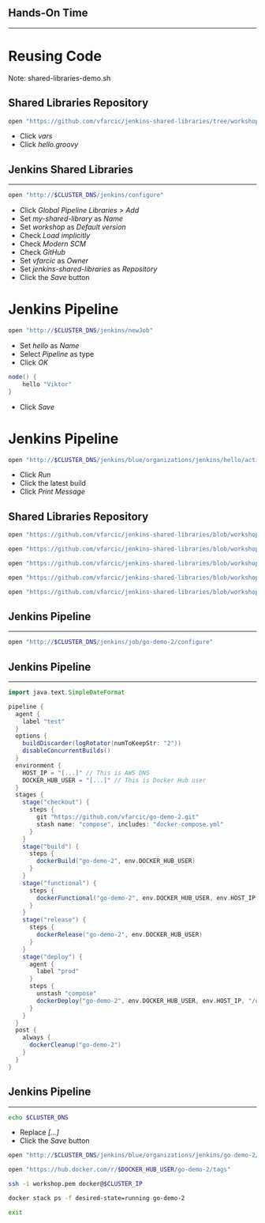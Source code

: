## Hands-On Time

---

# Reusing Code

Note:
shared-libraries-demo.sh


## Shared Libraries Repository

```bash
open "https://github.com/vfarcic/jenkins-shared-libraries/tree/workshop"
```

* Click *vars*
* Click *hello.groovy*


## Jenkins Shared Libraries

---

```bash
open "http://$CLUSTER_DNS/jenkins/configure"
```

* Click *Global Pipeline Libraries* > *Add*
* Set *my-shared-library* as *Name*
* Set *workshop* as *Default version*
* Check *Load implicitly*
* Check *Modern SCM*
* Check *GitHub*
* Set *vfarcic* as *Owner*
* Set *jenkins-shared-libraries* as *Repository*
* Click the *Save* button


# Jenkins Pipeline

```bash
open "http://$CLUSTER_DNS/jenkins/newJob"
```

* Set *hello* as *Name*
* Select *Pipeline* as type
* Click *OK*

```groovy
node() {
    hello "Viktor"
}
```

* Click *Save*


# Jenkins Pipeline

```bash
open "http://$CLUSTER_DNS/jenkins/blue/organizations/jenkins/hello/activity"
```

* Click *Run*
* Click the latest build
* Click *Print Message*


## Shared Libraries Repository

```bash
open "https://github.com/vfarcic/jenkins-shared-libraries/blob/workshop/vars/dockerBuild.groovy"

open "https://github.com/vfarcic/jenkins-shared-libraries/blob/workshop/vars/dockerFunctional.groovy"

open "https://github.com/vfarcic/jenkins-shared-libraries/blob/workshop/vars/dockerRelease.groovy"

open "https://github.com/vfarcic/jenkins-shared-libraries/blob/workshop/vars/dockerDeploy.groovy"

open "https://github.com/vfarcic/jenkins-shared-libraries/blob/workshop/vars/dockerCleanup.groovy"
```


## Jenkins Pipeline

---

```bash
open "http://$CLUSTER_DNS/jenkins/job/go-demo-2/configure"
```


## Jenkins Pipeline

---

```groovy
import java.text.SimpleDateFormat

pipeline {
  agent {
    label "test"
  }
  options {
    buildDiscarder(logRotator(numToKeepStr: "2"))
    disableConcurrentBuilds()
  }
  environment {
    HOST_IP = "[...]" // This is AWS DNS
    DOCKER_HUB_USER = "[...]" // This is Docker Hub user
  }
  stages {
    stage("checkout") {
      steps {
        git "https://github.com/vfarcic/go-demo-2.git"
        stash name: "compose", includes: "docker-compose.yml"
      }
    }
    stage("build") {
      steps {
        dockerBuild("go-demo-2", env.DOCKER_HUB_USER)
      }
    }
    stage("functional") {
      steps {
        dockerFunctional("go-demo-2", env.DOCKER_HUB_USER, env.HOST_IP, "/demo")
      }
    }
    stage("release") {
      steps {
        dockerRelease("go-demo-2", env.DOCKER_HUB_USER)
      }
    }
    stage("deploy") {
      agent {
        label "prod"
      }
      steps {
        unstash "compose"
        dockerDeploy("go-demo-2", env.DOCKER_HUB_USER, env.HOST_IP, "/demo")
      }
    }
  }
  post {
    always {
      dockerCleanup("go-demo-2")
    }
  }
}
```


## Jenkins Pipeline

---

```bash
echo $CLUSTER_DNS
```

* Replace *[...]*
* Click the *Save* button

```bash
open "http://$CLUSTER_DNS/jenkins/blue/organizations/jenkins/go-demo-2/activity"

open "https://hub.docker.com/r/$DOCKER_HUB_USER/go-demo-2/tags"

ssh -i workshop.pem docker@$CLUSTER_IP

docker stack ps -f desired-state=running go-demo-2

exit
```